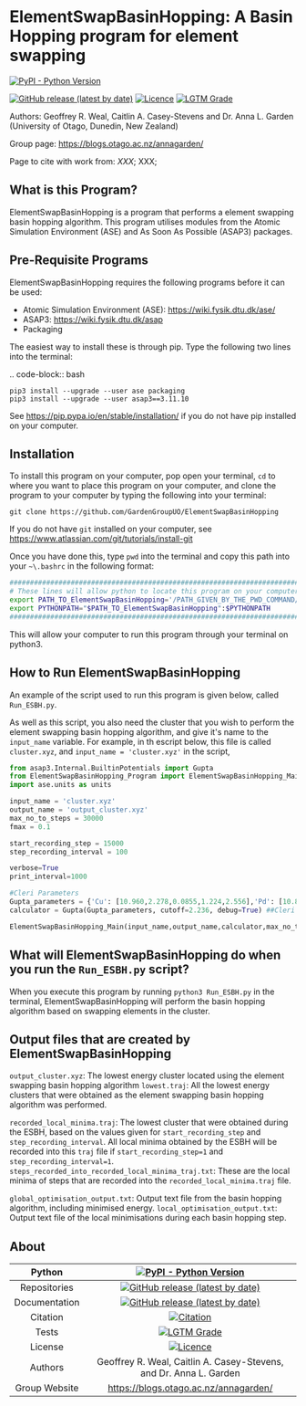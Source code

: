 # ElementSwapBasinHopping: A Basin Hopping program for element swapping

[![PyPI - Python Version](https://img.shields.io/badge/Python-3.6%20%7C%203.7%20%7C%203.8%20%7C%203.9-blue)](https://docs.python.org/3/)
<!-- [![Citation](https://img.shields.io/badge/Citation-click%20here-green.svg)](https://dx.doi.org/10.1021/acs.jcim.0c01128) -->
[![GitHub release (latest by date)](https://img.shields.io/github/v/release/GardenGroupUO/ElementSwapBasinHopping)](https://github.com/GardenGroupUO/ElementSwapBasinHopping)
[![Licence](https://img.shields.io/github/license/GardenGroupUO/ElementSwapBasinHopping)](https://www.gnu.org/licenses/agpl-3.0.en.html)
[![LGTM Grade](https://img.shields.io/lgtm/grade/python/github/GardenGroupUO/ElementSwapBasinHopping)](https://lgtm.com/projects/g/GardenGroupUO/ElementSwapBasinHopping/context:python)

Authors: Geoffrey R. Weal, Caitlin A. Casey-Stevens and Dr. Anna L. Garden (University of Otago, Dunedin, New Zealand)

Group page: https://blogs.otago.ac.nz/annagarden/

Page to cite with work from: *XXX*; XXX; 

## What is this Program?

ElementSwapBasinHopping is a program that performs a element swapping basin hopping algorithm. This program utilises modules from the Atomic Simulation Environment (ASE) and As Soon As Possible (ASAP3) packages. 

## Pre-Requisite Programs

ElementSwapBasinHopping requires the following programs before it can be used:

* Atomic Simulation Environment (ASE): https://wiki.fysik.dtu.dk/ase/
* ASAP3: https://wiki.fysik.dtu.dk/asap
* Packaging

The easiest way to install these is through pip. Type the following two lines into the terminal: 

.. code-block:: bash

	pip3 install --upgrade --user ase packaging
	pip3 install --upgrade --user asap3==3.11.10

See https://pip.pypa.io/en/stable/installation/ if you do not have pip installed on your computer. 

## Installation

To install this program on your computer, pop open your terminal, ``cd`` to where you want to place this program on your computer, and clone the program to your computer by typing the following into your terminal:

```
git clone https://github.com/GardenGroupUO/ElementSwapBasinHopping
```

If you do not have ``git`` installed on your computer, see https://www.atlassian.com/git/tutorials/install-git

Once you have done this, type ``pwd`` into the terminal and copy this path into your ``~\.bashrc`` in the following format:

```bash
#####################################################################################
# These lines will allow python to locate this program on your computer.
export PATH_TO_ElementSwapBasinHopping='/PATH_GIVEN_BY_THE_PWD_COMMAND/ElementSwapBasinHopping'
export PYTHONPATH="$PATH_TO_ElementSwapBasinHopping":$PYTHONPATH
#####################################################################################
```

This will allow your computer to run this program through your terminal on python3.

## How to Run ElementSwapBasinHopping

An example of the script used to run this program is given below, called ``Run_ESBH.py``.

As well as this script, you also need the cluster that you wish to perform the element swapping basin hopping algorithm, and give it's name to the ``input_name`` variable. For example, in th escript below, this file is called ``cluster.xyz``, and ``input_name = 'cluster.xyz'`` in the script,

```python
from asap3.Internal.BuiltinPotentials import Gupta
from ElementSwapBasinHopping_Program import ElementSwapBasinHopping_Main
import ase.units as units

input_name = 'cluster.xyz'
output_name = 'output_cluster.xyz'
max_no_to_steps = 30000
fmax = 0.1

start_recording_step = 15000
step_recording_interval = 100

verbose=True
print_interval=1000

#Cleri Parameters
Gupta_parameters = {'Cu': [10.960,2.278,0.0855,1.224,2.556],'Pd': [10.867,3.742,0.1746,1.718,2.7485],('Cu','Pd'): [10.9135,3.01,0.13005,1.471,2.65225]} ##Cleri
calculator = Gupta(Gupta_parameters, cutoff=2.236, debug=True) ##Cleri

ElementSwapBasinHopping_Main(input_name,output_name,calculator,max_no_to_steps,temperature=500*units.kB,fmax=fmax,start_recording_step=start_recording_step,step_recording_interval=step_recording_interval,verbose=verbose,print_interval=print_interval)
```

## What will ElementSwapBasinHopping do when you run the ``Run_ESBH.py`` script?

When you execute this program by running ``python3 Run_ESBH.py`` in the terminal, ElementSwapBasinHopping will perform the basin hopping algorithm based on swapping elements in the cluster. 

## Output files that are created by ElementSwapBasinHopping

``output_cluster.xyz``: The lowest energy cluster located using the element swapping basin hopping algorithm
``lowest.traj``: All the lowest energy clusters that were obtained as the element swapping basin hopping algorithm was performed. 

``recorded_local_minima.traj``: The lowest cluster that were obtained during the ESBH, based on the values given for ``start_recording_step`` and ``step_recording_interval``. All local minima obtained by the ESBH will be recorded into this ``traj`` file if ``start_recording_step=1`` and ``step_recording_interval=1``.
``steps_recorded_into_recorded_local_minima_traj.txt``: These are the local minima of steps that are recorded into the ``recorded_local_minima.traj`` file. 

``global_optimisation_output.txt``: Output text file from the basin hopping algorithm, including minimised energy.
``local_optimisation_output.txt``: Output text file of the local minimisations during each basin hopping step.

## About

<div align="center">

| Python        | [![PyPI - Python Version](https://img.shields.io/badge/Python-3.6%20%7C%203.7%20%7C%203.8%20%7C%203.9-blue)](https://docs.python.org/3/) | 
|:-------------:|:-------------------------------------------------------------------------------------------------------------------------------------------------------------------:|
| Repositories  | [![GitHub release (latest by date)](https://img.shields.io/github/v/release/GardenGroupUO/ElementSwapBasinHopping)](https://github.com/GardenGroupUO/ElementSwapBasinHopping) |
| Documentation | [![GitHub release (latest by date)](https://img.shields.io/github/v/release/GardenGroupUO/ElementSwapBasinHopping)](https://github.com/GardenGroupUO/ElementSwapBasinHopping) | 
| Citation      | [![Citation](https://img.shields.io/badge/Citation-click%20here-green.svg)](https://dx.doi.org/10.1021/acs.jcim.0c01128) | 
| Tests         | [![LGTM Grade](https://img.shields.io/lgtm/grade/python/github/GardenGroupUO/ElementSwapBasinHopping)](https://lgtm.com/projects/g/GardenGroupUO/ElementSwapBasinHopping/context:python)
| License       | [![Licence](https://img.shields.io/github/license/GardenGroupUO/ElementSwapBasinHopping)](https://www.gnu.org/licenses/agpl-3.0.en.html) |
| Authors       | Geoffrey R. Weal, Caitlin A. Casey-Stevens, and Dr. Anna L. Garden |
| Group Website | https://blogs.otago.ac.nz/annagarden/ |

</div>
